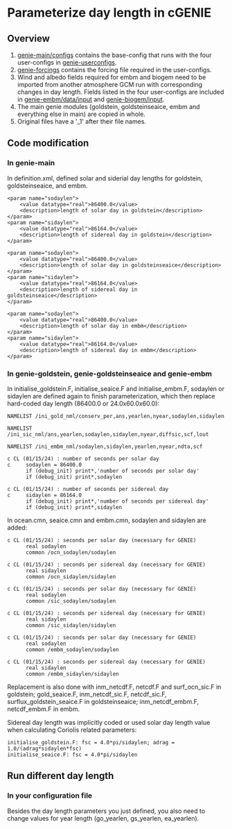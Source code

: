# Parameterize day length in cGENIE
## Overview
1. [genie-main/configs](https://github.com/Camillalxy98/cGENIE-day-length/tree/master/genie-main/configs) contains the base-config that runs with the four user-configs in [genie-userconfigs](https://github.com/Camillalxy98/cGENIE-day-length/tree/master/genie-userconfigs).
2. [genie-forcings](https://github.com/Camillalxy98/cGENIE-day-length/tree/master/genie-forcings) contains the forcing file required in the user-configs.
3. Wind and albedo fields required for embm and biogem need to be imported from another atmosphere GCM run with corresponding changes in day length. Fields listed in the four user-configs are included in [genie-embm/data/input](https://github.com/Camillalxy98/cGENIE-day-length/tree/master/genie-embm/data/input) and [genie-biogem/input](https://github.com/Camillalxy98/cGENIE-day-length/tree/master/genie-biogem/input).
4. The main genie modules (goldstein, goldsteinseaice, embm and everything else in main) are copied in whole.
5. Original files have a '_1' after their file names.
## Code modification
### In genie-main
In definition.xml, defined solar and siderial day lengths for goldstein, goldsteinseaice, and embm.
```
<param name="sodaylen">
    <value datatype="real">86400.0</value>
    <description>length of solar day in goldstein</description>
</param>
<param name="sidaylen">
    <value datatype="real">86164.0</value>
    <description>length of sidereal day in goldstein</description>
</param>
```
```
<param name="sodaylen">
    <value datatype="real">86400.0</value>
    <description>length of solar day in goldsteinseaice</description>
</param>
<param name="sidaylen">
    <value datatype="real">86164.0</value>
    <description>length of sidereal day in goldsteinseaice</description>
</param>
```
```
<param name="sodaylen">
    <value datatype="real">86400.0</value>
    <description>length of solar day in embm</description>
</param>
<param name="sidaylen">
    <value datatype="real">86164.0</value>
    <description>length of sidereal day in embm</description>
</param>
```
### In genie-goldstein, genie-goldsteinseaice and genie-embm
In initialise_goldstein.F, initialise_seaice.F and initialise_embm.F, sodaylen or sidaylen are defined again to finish parameterization, which then replace hard-coded day length (86400.0 or 24.0x60.0x60.0):
```
NAMELIST /ini_gold_nml/conserv_per,ans,yearlen,nyear,sodaylen,sidaylen
```
```
NAMELIST /ini_sic_nml/ans,yearlen,sodaylen,sidaylen,nyear,diffsic,scf,lout
```
```
NAMELIST /ini_embm_nml/sodaylen,sidaylen,yearlen,nyear,ndta,scf
```
```
c CL (01/15/24) : number of seconds per solar day
c     sodaylen = 86400.0
      if (debug_init) print*,'number of seconds per solar day'
      if (debug_init) print*,sodaylen

c CL (01/15/24) : number of seconds per sidereal day
c     sidaylen = 86164.0
      if (debug_init) print*,'number of seconds per sidereal day'
      if (debug_init) print*,sidaylen
```
In ocean.cmn, seaice.cmn and embm.cmn, sodaylen and sidaylen are added:
```
c CL (01/15/24) : seconds per solar day (necessary for GENIE)
      real sodaylen
      common /ocn_sodaylen/sodaylen

c CL (01/15/24) : seconds per sidereal day (necessary for GENIE)
      real sidaylen
      common /ocn_sidaylen/sidaylen
```
```
c CL (01/15/24) : seconds per solar day (necessary for GENIE)
      real sodaylen
      common /sic_sodaylen/sodaylen

c CL (01/15/24) : seconds per sidereal day (necessary for GENIE)
      real sidaylen
      common /sic_sidaylen/sidaylen
```
```
c CL (01/15/24) : seconds per solar day (necessary for GENIE)
      real sodaylen
      common /embm_sodaylen/sodaylen

c CL (01/15/24) : seconds per sidereal day (necessary for GENIE)
      real sidaylen
      common /embm_sidaylen/sidaylen
```
Replacement is also done with inm_netcdf.F, netcdf.F and surf_ocn_sic.F in goldstein; gold_seaice.F, inm_netcdf_sic.F, netcdf_sic.F, surflux_goldstein_seaice.F in goldsteinseaice; inm_netcdf_embm.F, netcdf_embm.F in embm.

Sidereal day length was implicitly coded or used solar day length value when calculating Coriolis related parameters:
```
initialise_goldstein.F: fsc = 4.0*pi/sidaylen; adrag = 1.0/(adrag*sidaylen*fsc)
initialise_seaice.F: fsc = 4.0*pi/sidaylen
```
## Run different day length
### In your configuration file
Besides the day length parameters you just defined, you also need to change values for year length (go_yearlen, gs_yearlen, ea_yearlen).
